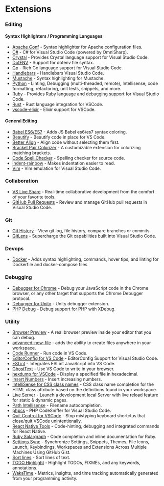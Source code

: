 # Extensions

### Editing

#### Syntax Highlighters / Programming Languages

* [Apache Conf](https://marketplace.visualstudio.com/items?itemName=mrmlnc.vscode-apache) - Syntax highlighter for Apache configuration files.
* [C\#](https://marketplace.visualstudio.com/items?itemName=ms-vscode.csharp) - C\# for Visual Studio Code \(powered by OmniSharp\).
* [Crystal](https://marketplace.visualstudio.com/items?itemName=g3ortega.crystal) - Provides Crystal language support for Visual Studio Code.
* [DotENV](https://marketplace.visualstudio.com/items?itemName=mikestead.dotenv) - Support for dotenv file syntax.
* [Go](https://marketplace.visualstudio.com/items?itemName=ms-vscode.go) - Rich Go language support for Visual Studio Code.
* [Handlebars](https://marketplace.visualstudio.com/items?itemName=andrejunges.handlebars) - Handlebars Visual Studio Code.
* [Mustache](https://marketplace.visualstudio.com/items?itemName=dawhite.mustache) - Syntax highlighting for Mustache.
* [Python](https://marketplace.visualstudio.com/items?itemName=ms-python.python) - Linting, Debugging \(multi-threaded, remote\), Intellisense, code formatting, refactoring, unit tests, snippets, and more.
* [Ruby](https://marketplace.visualstudio.com/items?itemName=rebornix.ruby) - Provides Ruby language and debugging support for Visual Studio Code.
* [Rust](https://marketplace.visualstudio.com/items?itemName=kalitaalexey.vscode-rust) - Rust language integration for VSCode.
* [vscode-elixir](https://marketplace.visualstudio.com/items?itemName=mjmcloug.vscode-elixir) - Elixir support for VSCode.

#### General Editing

* [Babel ES6/ES7](https://marketplace.visualstudio.com/items?itemName=dzannotti.vscode-babel-coloring) - Adds JS Babel es6/es7 syntax coloring.
* [Beautify](https://marketplace.visualstudio.com/items?itemName=HookyQR.beautify) - Beautify code in place for VS Code.
* [Better Align](https://marketplace.visualstudio.com/items?itemName=wwm.better-align) - Align code without selecting them first.
* [Bracket Pair Colorizer](https://marketplace.visualstudio.com/items?itemName=CoenraadS.bracket-pair-colorizer) - A customizable extension for colorizing matching brackets.
* [Code Spell Checker](https://marketplace.visualstudio.com/items?itemName=streetsidesoftware.code-spell-checker) - Spelling checker for source code.
* [indent-rainbow](https://marketplace.visualstudio.com/items?itemName=oderwat.indent-rainbow) - Makes indentation easier to read.
* [Vim](https://marketplace.visualstudio.com/items?itemName=vscodevim.vim) - Vim emulation for Visual Studio Code.

### Collaboration

* [VS Live Share](https://marketplace.visualstudio.com/items?itemName=MS-vsliveshare.vsliveshare) - Real-time collaborative development from the comfort of your favorite tools.
* [GitHub Pull Requests](https://marketplace.visualstudio.com/items?itemName=GitHub.vscode-pull-request-github) - Review and manage GitHub pull requests in Visual Studio Code.

### Git

* [Git History](https://marketplace.visualstudio.com/items?itemName=donjayamanne.githistory) - View git log, file history, compare branches or commits.
* [GitLens](https://marketplace.visualstudio.com/items?itemName=eamodio.gitlens) - Supercharge the Git capabilities built into Visual Studio Code.

### Devops

* [Docker](https://marketplace.visualstudio.com/items?itemName=peterjausovec.vscode-docker) - Adds syntax highlighting, commands, hover tips, and linting for Dockerfile and docker-compose files.

### Debugging

* [Debugger for Chrome](https://marketplace.visualstudio.com/items?itemName=msjsdiag.debugger-for-chrome) - Debug your JavaScript code in the Chrome browser, or any other target that supports the Chrome Debugger protocol.
* [Debugger for Unity](https://marketplace.visualstudio.com/items?itemName=unity.unity-debug) - Unity debugger extension.
* [PHP Debug](https://marketplace.visualstudio.com/items?itemName=felixfbecker.php-debug) - Debug support for PHP with XDebug.

### Utility

* [Browser Preview](https://github.com/auchenberg/vscode-browser-preview) - A real browser preview inside your editor that you can debug.
* [advanced-new-file](https://marketplace.visualstudio.com/items?itemName=patbenatar.advanced-new-file) - adds the ability to create files anywhere in your workspace.
* [Code Runner](https://marketplace.visualstudio.com/items?itemName=formulahendry.code-runner) - Run code in VS Code.
* [EditorConfig for VS Code](https://marketplace.visualstudio.com/items?itemName=editorconfig.editorconfig) - EditorConfig Support for Visual Studio Code.
* [ESLint](https://marketplace.visualstudio.com/items?itemName=dbaeumer.vscode-eslint) - Integrates ESLint JavaScript into VS Code.
* [GhostText](https://marketplace.visualstudio.com/items?itemName=tokoph.ghosttext) - Use VS Code to write in your browser.
* [hexdump for VSCode](https://marketplace.visualstudio.com/items?itemName=slevesque.vscode-hexdump) - Display a specified file in hexadecimal.
* [Insert Numbers](https://marketplace.visualstudio.com/items?itemName=asuka.insertnumbers) - Insert increasing numbers.
* [IntelliSense for CSS class names](https://marketplace.visualstudio.com/items?itemName=Zignd.html-css-class-completion) - CSS class name completion for the HTML class attribute based on the definitions found in your workspace.
* [Live Server](https://marketplace.visualstudio.com/items?itemName=ritwickdey.liveserver) - Launch a development local Server with live reload feature for static & dynamic pages.
* [Path Intellisense](https://marketplace.visualstudio.com/items?itemName=christian-kohler.path-intellisense) - Filename autocompletion.
* [phpcs](https://marketplace.visualstudio.com/items?itemName=ikappas.phpcs) - PHP CodeSniffer for Visual Studio Code.
* [Quit Control for VSCode](https://marketplace.visualstudio.com/items?itemName=artdiniz.quitcontrol-vscode) - Stop mistyping keyboard shortctus that close/quit VSCode unintentionally.
* [React Native Tools](https://marketplace.visualstudio.com/items?itemName=vsmobile.vscode-react-native) - Code-hinting, debugging and integrated commands for React Native.
* [Ruby Solargraph](https://marketplace.visualstudio.com/items?itemName=castwide.solargraph) - Code completion and inline documentation for Ruby.
* [Settings Sync](https://marketplace.visualstudio.com/items?itemName=shan.code-settings-sync) - Synchronize Settings, Snippets, Themes, File Icons, Launch, Keybindings, Workspaces and Extensions Across Multiple Machines Using GitHub Gist.
* [Sort lines](https://marketplace.visualstudio.com/items?itemName=tyriar.sort-lines) - Sort lines of text.
* [TODO Highlight](https://marketplace.visualstudio.com/items?itemName=wayou.vscode-todo-highlight) - Highlight TODOs, FIXMEs, and any keywords, annotations.
* [WakaTime](https://marketplace.visualstudio.com/items?itemName=wakatime.vscode-wakatime) - Metrics, insights, and time tracking automatically generated from your programming activity.





